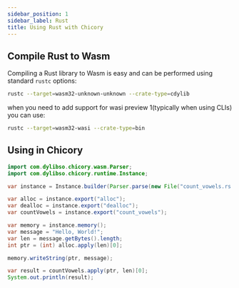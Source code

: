 ```yaml
---
sidebar_position: 1
sidebar_label: Rust
title: Using Rust with Chicory
---
```

## Compile Rust to Wasm

Compiling a Rust library to Wasm is easy and can be performed using standard `rustc` options:

```bash
rustc --target=wasm32-unknown-unknown --crate-type=cdylib
```

when you need to add support for wasi preview 1(typically when using CLIs) you can use:

```bash
rustc --target=wasm32-wasi --crate-type=bin
```

## Using in Chicory

<!--
```java
//DEPS com.dylibso.chicory:docs-lib:999-SNAPSHOT
//DEPS com.dylibso.chicory:runtime:999-SNAPSHOT

docs.FileOps.copyFromWasmCorpus("count_vowels.rs.wasm", "count_vowels.rs.wasm");

System.setOut(new PrintStream(
  new BufferedOutputStream(
    new FileOutputStream("docs/examples/rust.md.result"))));
```
-->

```java
import com.dylibso.chicory.wasm.Parser;
import com.dylibso.chicory.runtime.Instance;

var instance = Instance.builder(Parser.parse(new File("count_vowels.rs.wasm"))).build();

var alloc = instance.export("alloc");
var dealloc = instance.export("dealloc");
var countVowels = instance.export("count_vowels");

var memory = instance.memory();
var message = "Hello, World!";
var len = message.getBytes().length;
int ptr = (int) alloc.apply(len)[0];

memory.writeString(ptr, message);

var result = countVowels.apply(ptr, len)[0];
System.out.println(result);
```
